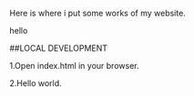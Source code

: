 Here is where i put some works of my website.

hello

##LOCAL DEVELOPMENT

1.Open index.html in your browser.

2.Hello world.